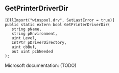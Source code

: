 ## GetPrinterDriverDir

```
[DllImport("winspool.drv", SetLastError = true)]
public static extern bool GetPrinterDriverDir(
   string pName,
   string pEnvironment,
   uint Level,
   IntPtr pDriverDirectory,
   uint cbBuf,
   out uint pcbNeeded
);
```

Microsoft documentation: (TODO)
